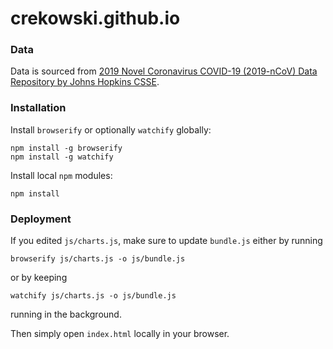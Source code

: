 # crekowski.github.io

### Data
Data is sourced from [2019 Novel Coronavirus COVID-19 (2019-nCoV) Data Repository by Johns Hopkins CSSE](https://github.com/CSSEGISandData/COVID-19).

### Installation
Install `browserify` or optionally `watchify` globally:
```shell script
npm install -g browserify
npm install -g watchify
```

Install local `npm` modules:
```shell script
npm install
```


### Deployment
If you edited `js/charts.js`, make sure to update `bundle.js` either by running
```shell script
browserify js/charts.js -o js/bundle.js
```
or by keeping
```shell script
watchify js/charts.js -o js/bundle.js
```
running in the background.

Then simply open `index.html` locally in your browser.

